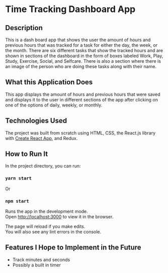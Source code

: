 # Time Tracking Dashboard App

## Description

This is a dash board app that shows the user the amount of hours and previous hours that was tracked for a task for either the day, the week, or the month. There are six different tasks that show the tracked hours and are shown in sections of the dashboard in the form of boxes labeled Work, Play, Study, Exercise, Social, and Selfcare. There is also a section where there is an image of the person who are doing these tasks along with their name.

## What this Application Does

This app displays the amount of hours and previous hours that were saved and displays it to the user in different sections of the app after clicking on one of the options of daily, weekly, or monthly.

## Technologies Used

The project was built from scratch using HTML, CSS, the React.js library with [Create React App](https://github.com/facebook/create-react-app), and Redux.

## How to Run It

In the project directory, you can run:

### `yarn start`

Or

### `npm start`

Runs the app in the development mode.\
Open [http://localhost:3000](http://localhost:3000) to view it in the browser.

The page will reload if you make edits.\
You will also see any lint errors in the console.

## Features I Hope to Implement in the Future

- Track minutes and seconds
- Possibly a built in timer
